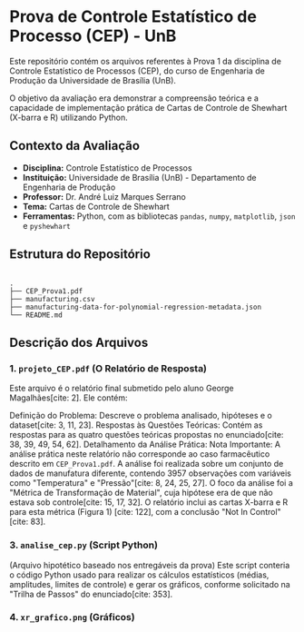 
# Prova de Controle Estatístico de Processo (CEP) - UnB

Este repositório contém os arquivos referentes à Prova 1 da disciplina de Controle Estatístico de Processos (CEP), do curso de Engenharia de Produção da Universidade de Brasília (UnB).

O objetivo da avaliação era demonstrar a compreensão teórica e a capacidade de implementação prática de Cartas de Controle de Shewhart (X-barra e R) utilizando Python.

## Contexto da Avaliação

* **Disciplina:** Controle Estatístico de Processos
* **Instituição:** Universidade de Brasília (UnB) - Departamento de Engenharia de Produção
* **Professor:** Dr. André Luiz Marques Serrano
* **Tema:** Cartas de Controle de Shewhart
* **Ferramentas:** Python, com as bibliotecas `pandas`, `numpy`, `matplotlib`, `json` e  `pyshewhart`

## Estrutura do Repositório

```

.
├── CEP_Prova1.pdf
├── manufacturing.csv
├── manufacturing-data-for-polynomial-regression-metadata.json
└── README.md

````
## Descrição dos Arquivos

### 1. `projeto_CEP.pdf` (O Relatório de Resposta)

Este arquivo é o relatório final submetido pelo aluno George Magalhães[cite: 2]. Ele contém:

 Definição do Problema: Descreve o problema analisado, hipóteses e o dataset[cite: 3, 11, 23].
 Respostas às Questões Teóricas: Contém as respostas para as quatro questões teóricas propostas no enunciado[cite: 38, 39, 49, 54, 62].
 Detalhamento da Análise Prática:
     Nota Importante: A análise prática neste relatório não corresponde ao caso farmacêutico descrito em `CEP_Prova1.pdf`.
     A análise foi realizada sobre um conjunto de dados de manufatura diferente, contendo 3957 observações com variáveis como "Temperatura" e "Pressão"[cite: 8, 24, 25, 27].
     O foco da análise foi a "Métrica de Transformação de Material", cuja hipótese era de que não estava sob controle[cite: 15, 17, 32].
     O relatório inclui as cartas X-barra e R para esta métrica (Figura 1) [cite: 122], com a conclusão "Not In Control"[cite: 83].

### 3. `analise_cep.py` (Script Python)

 (Arquivo hipotético baseado nos entregáveis da prova)
 Este script conteria o código Python usado para realizar os cálculos estatísticos (médias, amplitudes, limites de controle) e gerar os gráficos, conforme solicitado na "Trilha de Passos" do enunciado[cite: 353].

### 4. `xr_grafico.png` (Gráficos)

